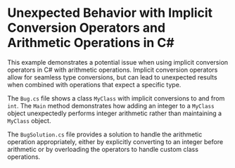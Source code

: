 # Unexpected Behavior with Implicit Conversion Operators and Arithmetic Operations in C#

This example demonstrates a potential issue when using implicit conversion operators in C# with arithmetic operations.  Implicit conversion operators allow for seamless type conversions, but can lead to unexpected results when combined with operations that expect a specific type.

The `Bug.cs` file shows a class `MyClass` with implicit conversions to and from `int`. The `Main` method demonstrates how adding an integer to a `MyClass` object unexpectedly performs integer arithmetic rather than maintaining a `MyClass` object.

The `BugSolution.cs` file provides a solution to handle the arithmetic operation appropriately, either by explicitly converting to an integer before arithmetic or by overloading the operators to handle custom class operations.